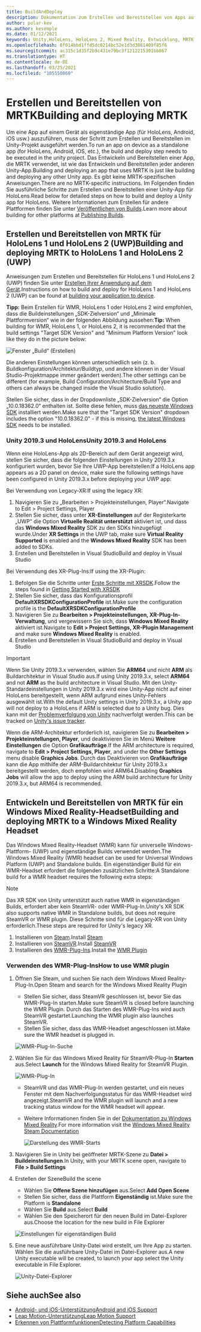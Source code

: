 ```yaml
---
title: BuildAndDeploy
description: Dokumentation zum Erstellen und Bereitstellen von Apps auf verschiedenen Geräten.
author: polar-kev
ms.author: kesemple
ms.date: 01/12/2021
keywords: Unity,HoloLens, HoloLens 2, Mixed Reality, Entwicklung, MRTK, Visual Studio, Android, iOS
ms.openlocfilehash: 6f014bbd1ffd5dc0214bc52e1d3d3861409f85f6
ms.sourcegitcommit: ac315c1d35f2b9c431e79bc3f1212215301bb867
ms.translationtype: HT
ms.contentlocale: de-DE
ms.lasthandoff: 03/25/2021
ms.locfileid: "105550860"
---
```

# <a name="building-and-deploying-mrtk"></a><span data-ttu-id="25b35-104">Erstellen und Bereitstellen von MRTK</span><span class="sxs-lookup"><span data-stu-id="25b35-104">Building and deploying MRTK</span></span>

<span data-ttu-id="25b35-105">Um eine App auf einem Gerät als eigenständige App (für HoloLens, Android, iOS usw.) auszuführen, muss der Schritt zum Erstellen und Bereitstellen im Unity-Projekt ausgeführt werden.</span><span class="sxs-lookup"><span data-stu-id="25b35-105">To run an app on device as a standalone app (for HoloLens, Android, iOS, etc.), the build and deploy step needs to be executed in the unity project.</span></span> <span data-ttu-id="25b35-106">Das Entwickeln und Bereitstellen einer App, die MRTK verwendet, ist wie das Entwickeln und Bereitstellen jeder anderen Unity-App.</span><span class="sxs-lookup"><span data-stu-id="25b35-106">Building and deploying an app that uses MRTK is just like building and deploying any other Unity app.</span></span> <span data-ttu-id="25b35-107">Es gibt keine MRTK-spezifischen Anweisungen.</span><span class="sxs-lookup"><span data-stu-id="25b35-107">There are no MRTK-specific instructions.</span></span> <span data-ttu-id="25b35-108">Im Folgenden finden Sie ausführliche Schritte zum Erstellen und Bereitstellen einer Unity-App für HoloLens.</span><span class="sxs-lookup"><span data-stu-id="25b35-108">Read below for detailed steps on how to build and deploy a Unity app for HoloLens.</span></span>  <span data-ttu-id="25b35-109">Weitere Informationen zum Erstellen für andere Plattformen finden Sie unter [Veröffentlichen von Builds](https://docs.unity3d.com/Manual/PublishingBuilds.html).</span><span class="sxs-lookup"><span data-stu-id="25b35-109">Learn more about building for other platforms at [Publishing Builds](https://docs.unity3d.com/Manual/PublishingBuilds.html).</span></span>

## <a name="building-and-deploying-mrtk-to-hololens-1-and-hololens-2-uwp"></a><span data-ttu-id="25b35-110">Erstellen und Bereitstellen von MRTK für HoloLens 1 und HoloLens 2 (UWP)</span><span class="sxs-lookup"><span data-stu-id="25b35-110">Building and deploying MRTK to HoloLens 1 and HoloLens 2 (UWP)</span></span>

<span data-ttu-id="25b35-111">Anweisungen zum Erstellen und Bereitstellen für HoloLens 1 und HoloLens 2 (UWP) finden Sie unter [Erstellen Ihrer Anwendung auf dem Gerät](/windows/mixed-reality/mrlearning-base-ch1#build-your-application-to-your-device).</span><span class="sxs-lookup"><span data-stu-id="25b35-111">Instructions on how to build and deploy for HoloLens 1 and HoloLens 2 (UWP) can be found at [building your application to device](/windows/mixed-reality/mrlearning-base-ch1#build-your-application-to-your-device).</span></span>

<span data-ttu-id="25b35-112">**Tipp:** Beim Erstellen für WMR, HoloLens 1 oder HoloLens 2 wird empfohlen, dass die Buildeinstellungen „SDK-Zielversion“ und „Minimale Plattformversion“ wie in der folgenden Abbildung aussehen:</span><span class="sxs-lookup"><span data-stu-id="25b35-112">**Tip:** When building for WMR, HoloLens 1, or HoloLens 2, it is recommended that the build settings "Target SDK Version" and "Minimum Platform Version" look like they do in the picture below:</span></span>

![Fenster „Build“ (Erstellen)](../features/images/getting-started/BuildWindow.png)

<span data-ttu-id="25b35-114">Die anderen Einstellungen können unterschiedlich sein (z. b. Buildkonfiguration/Architektur/Buildtyp, und andere können in der Visual Studio-Projektmappe immer geändert werden).</span><span class="sxs-lookup"><span data-stu-id="25b35-114">The other settings can be different (for example, Build Configuration/Architecture/Build Type and others can always be changed inside the Visual Studio solution).</span></span>

<span data-ttu-id="25b35-115">Stellen Sie sicher, dass in der Dropdownliste „SDK-Zielversion“ die Option „10.0.18362.0“ enthalten ist. Sollte diese fehlen, muss [das neueste Windows SDK](https://developer.microsoft.com/windows/downloads/windows-10-sdk) installiert werden.</span><span class="sxs-lookup"><span data-stu-id="25b35-115">Make sure that the "Target SDK Version" dropdown includes the option "10.0.18362.0" - if this is missing, [the latest Windows SDK](https://developer.microsoft.com/windows/downloads/windows-10-sdk) needs to be installed.</span></span>

### <a name="unity-20193-and-hololens"></a><span data-ttu-id="25b35-116">Unity 2019.3 und HoloLens</span><span class="sxs-lookup"><span data-stu-id="25b35-116">Unity 2019.3 and HoloLens</span></span>

<span data-ttu-id="25b35-117">Wenn eine HoloLens-App als 2D-Bereich auf dem Gerät angezeigt wird, stellen Sie sicher, dass die folgenden Einstellungen in Unity 2019.3.x konfiguriert wurden, bevor Sie Ihre UWP-App bereitstellen:</span><span class="sxs-lookup"><span data-stu-id="25b35-117">If a HoloLens app appears as a 2D panel on device, make sure the following settings have been configured in Unity 2019.3.x before deploying your UWP app:</span></span>

<span data-ttu-id="25b35-118">Bei Verwendung von Legacy-XR:</span><span class="sxs-lookup"><span data-stu-id="25b35-118">If using the legacy XR:</span></span>

1. <span data-ttu-id="25b35-119">Navigieren Sie zu „Bearbeiten > Projekteinstellungen, Player“.</span><span class="sxs-lookup"><span data-stu-id="25b35-119">Navigate to Edit > Project Settings, Player</span></span>
1. <span data-ttu-id="25b35-120">Stellen Sie sicher, dass unter **XR-Einstellungen** auf der Registerkarte „UWP“ die Option **Virtuelle Realität unterstützt** aktiviert ist, und dass das **Windows Mixed Reality** SDK zu den SDKs hinzugefügt wurde.</span><span class="sxs-lookup"><span data-stu-id="25b35-120">Under **XR Settings** in the UWP tab, make sure **Virtual Reality Supported** is enabled and the **Windows Mixed Reality** SDK has been added to SDKs.</span></span>
1. <span data-ttu-id="25b35-121">Erstellen und Bereitstellen in Visual Studio</span><span class="sxs-lookup"><span data-stu-id="25b35-121">Build and deploy in Visual Studio</span></span>

<span data-ttu-id="25b35-122">Bei Verwendung des XR-Plug-Ins:</span><span class="sxs-lookup"><span data-stu-id="25b35-122">If using the XR-Plugin:</span></span>

1. <span data-ttu-id="25b35-123">Befolgen Sie die Schritte unter [Erste Schritte mit XRSDK](../configuration/getting-started-with-mrtk-and-xrsdk.md).</span><span class="sxs-lookup"><span data-stu-id="25b35-123">Follow the steps found in [Getting Started with XRSDK](../configuration/getting-started-with-mrtk-and-xrsdk.md)</span></span>
1. <span data-ttu-id="25b35-124">Stellen Sie sicher, dass das Konfigurationsprofil **DefaultXRSDKConfigurationProfile** ist.</span><span class="sxs-lookup"><span data-stu-id="25b35-124">Make sure the configuration profile is the **DefaultXRSDKConfigurationProfile**</span></span>
1. <span data-ttu-id="25b35-125">Navigieren Sie zu **Bearbeiten > Projekteinstellungen, XR-Plug-In-Verwaltung**, und vergewissern Sie sich, dass **Windows Mixed Reality** aktiviert ist.</span><span class="sxs-lookup"><span data-stu-id="25b35-125">Navigate to **Edit > Project Settings, XR-Plugin Management** and make sure **Windows Mixed Reality** is enabled.</span></span>
1. <span data-ttu-id="25b35-126">Erstellen und Bereitstellen in Visual Studio</span><span class="sxs-lookup"><span data-stu-id="25b35-126">Build and deploy in Visual Studio</span></span>

>[!IMPORTANT]
> <span data-ttu-id="25b35-127">Wenn Sie Unity 2019.3.x verwenden, wählen Sie **ARM64** und nicht **ARM** als Buildarchitektur in Visual Studio aus.</span><span class="sxs-lookup"><span data-stu-id="25b35-127">If using Unity 2019.3.x, select **ARM64** and not **ARM** as the build architecture in Visual Studio.</span></span> <span data-ttu-id="25b35-128">Mit den Unity-Standardeinstellungen in Unity 2019.3.x wird eine Unity-App nicht auf einer HoloLens bereitgestellt, wenn ARM aufgrund eines Unity-Fehlers ausgewählt ist.</span><span class="sxs-lookup"><span data-stu-id="25b35-128">With the default Unity settings in Unity 2019.3.x, a Unity app will not deploy to a HoloLens if ARM is selected due to a Unity bug.</span></span> <span data-ttu-id="25b35-129">Dies kann mit der [Problemverfolgung von Unity](https://issuetracker.unity3d.com/issues/enabling-graphics-jobs-in-2019-dot-3-x-results-in-a-crash-or-nothing-rendering-on-hololens-2) nachverfolgt werden.</span><span class="sxs-lookup"><span data-stu-id="25b35-129">This can be tracked on [Unity's issue tracker](https://issuetracker.unity3d.com/issues/enabling-graphics-jobs-in-2019-dot-3-x-results-in-a-crash-or-nothing-rendering-on-hololens-2).</span></span>
>
> <span data-ttu-id="25b35-130">Wenn die ARM-Architektur erforderlich ist, navigieren Sie zu **Bearbeiten > Projekteinstellungen, Player**, und deaktivieren Sie im Menü **Weitere Einstellungen** die Option **Grafikaufträge**.</span><span class="sxs-lookup"><span data-stu-id="25b35-130">If the ARM architecture is required, navigate to **Edit > Project Settings, Player**, and under the **Other Settings** menu disable **Graphics Jobs**.</span></span> <span data-ttu-id="25b35-131">Durch das Deaktivieren von **Grafikaufträge** kann die App mithilfe der ARM-Buildarchitektur für Unity 2019.3.x bereitgestellt werden, doch empfohlen wird ARM64.</span><span class="sxs-lookup"><span data-stu-id="25b35-131">Disabling **Graphics Jobs** will allow the app to deploy using the ARM build architecture for Unity 2019.3.x, but ARM64 is recommended.</span></span>

## <a name="building-and-deploying-mrtk-to-a-windows-mixed-reality-headset"></a><span data-ttu-id="25b35-132">Entwickeln und Bereitstellen von MRTK für ein Windows Mixed Reality-Headset</span><span class="sxs-lookup"><span data-stu-id="25b35-132">Building and deploying MRTK to a Windows Mixed Reality Headset</span></span>

<span data-ttu-id="25b35-133">Das Windows Mixed Reality-Headset (WMR) kann für universelle Windows-Plattform- (UWP) und eigenständige Builds verwendet werden.</span><span class="sxs-lookup"><span data-stu-id="25b35-133">The Windows Mixed Reality (WMR) headset can be used for Universal Windows Platform (UWP) and Standalone builds.</span></span>  <span data-ttu-id="25b35-134">Ein eigenständiger Build für ein WMR-Headset erfordert die folgenden zusätzlichen Schritte:</span><span class="sxs-lookup"><span data-stu-id="25b35-134">A Standalone build for a WMR headset requires the following extra steps:</span></span>

> [!NOTE]
> <span data-ttu-id="25b35-135">Das XR SDK von Unity unterstützt auch native WMR in eigenständigen Builds, erfordert aber kein SteamVR- oder WMR-Plug-In.</span><span class="sxs-lookup"><span data-stu-id="25b35-135">Unity's XR SDK also supports native WMR in Standalone builds, but does not require SteamVR or WMR plugin.</span></span> <span data-ttu-id="25b35-136">Diese Schritte sind für die Legacy-XR von Unity erforderlich.</span><span class="sxs-lookup"><span data-stu-id="25b35-136">These steps are required for Unity's legacy XR.</span></span>

1. <span data-ttu-id="25b35-137">Installieren von [Steam](https://store.steampowered.com/about/).</span><span class="sxs-lookup"><span data-stu-id="25b35-137">Install [Steam](https://store.steampowered.com/about/)</span></span>
1. <span data-ttu-id="25b35-138">Installieren von [SteamVR](https://store.steampowered.com/app/250820/SteamVR/).</span><span class="sxs-lookup"><span data-stu-id="25b35-138">Install [SteamVR](https://store.steampowered.com/app/250820/SteamVR/)</span></span>
1. <span data-ttu-id="25b35-139">Installieren des [WMR-Plug-Ins](https://store.steampowered.com/app/719950/Windows_Mixed_Reality_for_SteamVR/).</span><span class="sxs-lookup"><span data-stu-id="25b35-139">Install the [WMR Plugin](https://store.steampowered.com/app/719950/Windows_Mixed_Reality_for_SteamVR/)</span></span>

### <a name="how-to-use-wmr-plugin"></a><span data-ttu-id="25b35-140">Verwenden des WMR-Plug-Ins</span><span class="sxs-lookup"><span data-stu-id="25b35-140">How to use WMR plugin</span></span>

1. <span data-ttu-id="25b35-141">Öffnen Sie Steam, und suchen Sie nach dem Windows Mixed Reality-Plug-In.</span><span class="sxs-lookup"><span data-stu-id="25b35-141">Open Steam and search for the Windows Mixed Reality Plugin</span></span>
    - <span data-ttu-id="25b35-142">Stellen Sie sicher, dass SteamVR geschlossen ist, bevor Sie das WMR-Plug-In starten.</span><span class="sxs-lookup"><span data-stu-id="25b35-142">Make sure SteamVR is closed before launching the WMR Plugin.</span></span> <span data-ttu-id="25b35-143">Durch das Starten des WMR-Plug-Ins wird auch SteamVR gestartet.</span><span class="sxs-lookup"><span data-stu-id="25b35-143">Launching the WMR plugin also launches SteamVR.</span></span>
    - <span data-ttu-id="25b35-144">Stellen Sie sicher, dass das WMR-Headset angeschlossen ist.</span><span class="sxs-lookup"><span data-stu-id="25b35-144">Make sure the WMR headset is plugged in.</span></span>

    ![WMR-Plug-In-Suche](../features/images/build-deploy/WMR/SteamSearchWMRPlugin.png)

1. <span data-ttu-id="25b35-146">Wählen Sie für das Windows Mixed Reality für SteamVR-Plug-In **Starten** aus.</span><span class="sxs-lookup"><span data-stu-id="25b35-146">Select **Launch** for the Windows Mixed Reality for SteamVR Plugin.</span></span>

    ![WMR-Plug-In](../features/images/build-deploy/WMR/WMRPlugin.png)

    - <span data-ttu-id="25b35-148">SteamVR und das WMR-Plug-In werden gestartet, und ein neues Fenster mit dem Nachverfolgungsstatus für das WMR-Headset wird angezeigt.</span><span class="sxs-lookup"><span data-stu-id="25b35-148">SteamVR and the WMR plugin will launch and a new tracking status window for the WMR headset will appear.</span></span>
    - <span data-ttu-id="25b35-149">Weitere Informationen finden Sie in der [Dokumentation zu Windows Mixed Reality](https://support.microsoft.com/help/4053622/windows-10-play-steamvr-games-in-windows-mixed-reality).</span><span class="sxs-lookup"><span data-stu-id="25b35-149">For more information visit the [Windows Mixed Reality Steam Documentation](https://support.microsoft.com/help/4053622/windows-10-play-steamvr-games-in-windows-mixed-reality)</span></span>

        ![Darstellung des WMR-Starts](../features/images/build-deploy/WMR/WMRPluginActive.png)

1. <span data-ttu-id="25b35-151">Navigieren Sie in Unity bei geöffneter MRTK-Szene zu **Datei > Buildeinstellungen**.</span><span class="sxs-lookup"><span data-stu-id="25b35-151">In Unity, with your MRTK scene open, navigate to **File > Build Settings**</span></span>

1. <span data-ttu-id="25b35-152">Erstellen der Szene</span><span class="sxs-lookup"><span data-stu-id="25b35-152">Build the scene</span></span>
    - <span data-ttu-id="25b35-153">Wählen Sie **Offene Szene hinzufügen** aus.</span><span class="sxs-lookup"><span data-stu-id="25b35-153">Select **Add Open Scene**</span></span>
    - <span data-ttu-id="25b35-154">Stellen Sie sicher, dass die Plattform **Eigenständig** ist.</span><span class="sxs-lookup"><span data-stu-id="25b35-154">Make sure the Platform is **Standalone**</span></span>
    - <span data-ttu-id="25b35-155">Wählen Sie **Build** aus.</span><span class="sxs-lookup"><span data-stu-id="25b35-155">Select **Build**</span></span>
    - <span data-ttu-id="25b35-156">Wählen Sie den Speicherort für den neuen Build im Datei-Explorer aus.</span><span class="sxs-lookup"><span data-stu-id="25b35-156">Choose the location for the new build in File Explorer</span></span>

    ![Einstellungen für eigenständigen Build](../features/images/build-deploy/WMR/BuildSettingsStandaloneUnity.png)

1. <span data-ttu-id="25b35-158">Eine neue ausführbare Unity-Datei wird erstellt, um Ihre App zu starten. Wählen Sie die ausführbare Unity-Datei im Datei-Explorer aus.</span><span class="sxs-lookup"><span data-stu-id="25b35-158">A new Unity executable will be created, to launch your app select the Unity executable in File Explorer.</span></span>

    ![Unity-Datei-Explorer](../features/images/build-deploy/WMR/FileExplorerUnityExe.png)

## <a name="see-also"></a><span data-ttu-id="25b35-160">Siehe auch</span><span class="sxs-lookup"><span data-stu-id="25b35-160">See also</span></span>

- [<span data-ttu-id="25b35-161">Android- und iOS-Unterstützung</span><span class="sxs-lookup"><span data-stu-id="25b35-161">Android and iOS Support</span></span>](../features/cross-platform/using-ar-foundation.md)
- [<span data-ttu-id="25b35-162">Leap Motion-Unterstützung</span><span class="sxs-lookup"><span data-stu-id="25b35-162">Leap Motion Support</span></span>](../features/cross-platform/leap-motion-mrtk.md)
- [<span data-ttu-id="25b35-163">Erkennen von Plattformfunktionen</span><span class="sxs-lookup"><span data-stu-id="25b35-163">Detecting Platform Capabilities</span></span>](../features/cross-platform/detecting-platform-capabilities.md)